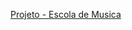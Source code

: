 <a href= "https://alessandroespinola.github.io/Projeto-Escola-de-Musica/" > Projeto - Escola de Musica </a> 

